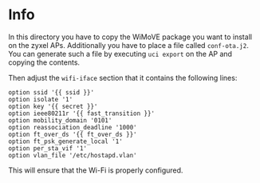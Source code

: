# Info

In this directory you have to copy the WiMoVE package you want to install on the zyxel APs. Additionally you have to place a file called `conf-ota.j2`. You can generate such a file by executing `uci export` on the AP and copying the contents.

Then adjust the `wifi-iface` section that it contains the following lines:

```text
option ssid '{{ ssid }}'
option isolate '1'
option key '{{ secret }}'
option ieee80211r '{{ fast_transition }}'
option mobility_domain '0101'
option reassociation_deadline '1000'
option ft_over_ds '{{ ft_over_ds }}'
option ft_psk_generate_local '1'
option per_sta_vif '1'
option vlan_file '/etc/hostapd.vlan'
```

This will ensure that the Wi-Fi is properly configured.